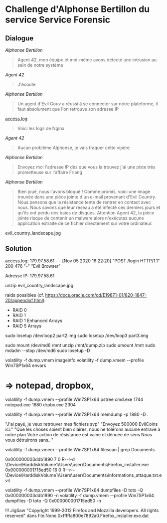 # Challenge d'Alphonse Bertillon du service Service Forensic

## Dialogue

*Alphonse Bertillon*
> Agent 42, mon équipe et moi-même avons détecté une intrusion au sein de notre système

*Agent 42*
> J'écoute

*Alphonse Bertillon*
> Un agent d'Evil Gouv a réussi à se connecter sur notre plateforme, il faut absolument que l'on retrouve son adresse IP

[access.log](access.log)

> Voici les logs de Nginx

*Agent 42*
> Aucun problème Alphonse, je vais traquer cette vipère

*Alphonse Bertillon*
> Envoyez moi l'adresse IP dès que vous la trouvez j'ai une piste très prometteuse sur l'affaire Friang



*Alphonse Bertillon*
> Bien joué, nous l'avons bloqué ! Comme promis, voici une image trouvée dans une pièce jointe d'un e-mail provenant d'Evil Country. Nous pensons que la résistance tente de rentrer en contact avec nous.
> Nous savons que leur réseau a été infecté ces derniers jours et qu'ils ont perdu des baies de disques.
> Attention Agent 42, la pièce jointe risque de contenir un malware alors n'exécutez aucune application extraite de ce fichier directement sur votre ordinateur.

evil_country_landscape.jpg

## Solution


access.log:
179.97.58.61 - - [Nov 05 2020 16:22:20] "POST /login HTTP/1.1" 200 476 "-" "Evil Browser"

Adresse IP: 179.97.58.61

unzip evil_country_landscape.jpg

raids possibles (cf. https://docs.oracle.com/cd/E19871-01/820-1847-20/appendixf.html):
* RAID 0
* RAID 1
* RAID 1 Enhanced Arrays
* RAID 5 Arrays


sudo losetup /dev/loop2 part2.img
sudo losetup /dev/loop3 part3.img

sudo mount /dev/md6 /mnt
unzip /mnt/dump.zip
sudo umount /mnt
sudo mdadm --stop /dev/md6
sudo losetup -D



 volatility -f dump.vmem imageinfo
 volatility -f dump.vmem --profile Win7SP1x64 envars
 # => notepad, dropbox,

volatility -f dump.vmem --profile Win7SP1x64 pstree
    cmd.exe                       1744
    notepad.exe                     1880
    drpbx.exe                        2304

volatility -f dump.vmem --profile Win7SP1x64 memdump -p 1880 -D .

"J'ai payé, je veux retrouver mes fichiers svp"
"Envoyez 500000 EvilCoins ici:"
"Que les choses soient bien claires, nous ne tolérons aucune entrave à notre plan
Votre action de résistance est vaine et dénuée de sens
Nous vous détruirons sans_
"

volatility -f dump.vmem --profile Win7SP1x64 filescan | grep Documents

0x000000003ddb1890      7      0 R--r-d \Device\HarddiskVolume1\Users\user\Documents\Firefox_installer.exe
0x000000001715ed50     16      0 R--r-- \Device\HarddiskVolume1\Users\user\Documents\informations_attaque.txt.evil


volatility -f dump.vmem --profile Win7SP1x64 dumpfiles -D toto -Q 0x000000003ddb1890  -n
volatility -f dump.vmem --profile Win7SP1x64 dumpfiles -D toto -Q 0x000000001715ed50  -n


!!! JigSaw
"Copyright 1999-2012 Firefox and Mozzilla developers. All rights reserved"
dans file.None.0xfffffa800e7892a0.Firefox_installer.exe.dat
